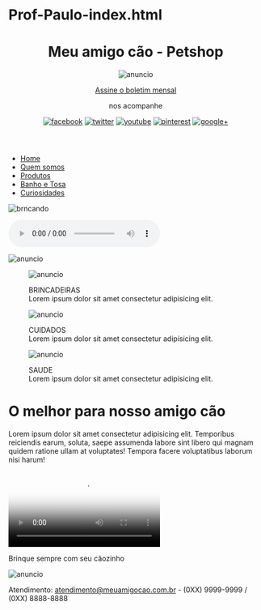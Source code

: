 # Prof-Paulo-index.html

<!doctype html>
<html lang="pt-br">
<head>
<meta charset="utf-8">
<title>Meu amigo cão - Petshop</title>
<script src="interacao/html5shiv.min.js"></script>
<link rel="stylesheet" href="estilos/principal.css">
</head>
<body id="inicial">
    <header>
<h1>Meu amigo cão - Petshop</h1>
<div id="anuncio">
<img src="Multimidia/anuncio-cantinho-feliz-h.jpg" alt="anuncio">
</div>
<section>
    <p><a href="boletim.html">Assine o boletim mensal</a></p>
    <p>nos acompanhe</p>
    <figure>
        <a href="#"><img src="Multimidia/ms-facebook.gif" alt="facebook"></a>
        <a href="#"><img src="Multimidia/ms-twitter.gif" alt="twitter"></a>
        <a href="#"><img src="Multimidia/ms-youtube.gif" alt="youtube"></a>
        <a href="#"><img src="Multimidia/ms-pinterest.gif" alt="pinterest"></a>
        <a href="#"><img src="Multimidia/ms-gmais.gif" alt="google+"></a>
        
</figure>
</section>
    </header>
    <nav>
<ul>
<li><a href="index.html">Home</a></li>
<li><a href="quem-somos.html">Quem somos</a></li>
<li><a href="produtos.html">Produtos</a></li>
<li><a href="banho-e-tosa.html">Banho e Tosa</a></li>
<li><a href="curiosidades.html">Curiosidades</a></li>
</ul>
</nav>
<aside>
    <p><img src="Multimidia/brincando.jpg" alt="brncando"></p>
    <audio controls>
        <source src="Multimidia/brincar_com_cuidado.mp3" type="audio/mpeg">
    </audio>
    <p><img src="Multimidia/anuncio_pet1.jpg" alt="anuncio"></p>
</aside>
<main>
    <figure class="anuncioAnime">
        <div class="boxAnuncio">
            <img src="Multimidia/anuncio1.jpg" alt="anuncio">
            <p>BRINCADEIRAS<br>Lorem ipsum dolor sit amet consectetur adipisicing elit.</p>
        </div>
        <div class="boxAnuncio">
            <img src="Multimidia/anuncio2.jpg" alt="anuncio">
            <p>CUIDADOS<br>Lorem ipsum dolor sit amet consectetur adipisicing elit.</p>
        </div>
        <div class="boxAnuncio">
            <img src="Multimidia/anuncio3.jpg" alt="anuncio">
            <p>SAUDE<br>Lorem ipsum dolor sit amet consectetur adipisicing elit.</p>
        </div>
</figure>
    <h1>O melhor para nosso amigo cão</h1>
    <p>Lorem ipsum dolor sit amet consectetur adipisicing elit. Temporibus reiciendis earum, soluta, 
        saepe assumenda labore sint libero qui magnam quidem ratione ullam at voluptates! Tempora facere voluptatibus laborum nisi harum!</p>
</main>
<aside>
    <video controls poster="Multimidia/brincando2.jpg">
        <source src="Multimidia/cao_brincando.mp4" type="video/mp4">
    </video>
    <p>Brinque sempre com seu cãozinho</p>
    <img src="Multimidia/anuncio_pet2.jpg" alt="anuncio">
</aside>
<footer>
    <p>Atendimento: <a href="mailto:atendimento@meuamigocao.com.br">atendimento@meuamigocao.com.br</a>
        - (0XX) 9999-9999 / (0XX) 8888-8888</p>
</footer>
</body>

</html>
